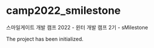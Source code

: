 # camp2022_smilestone
스마일게이트 개발 캠프 2022 - 윈터 개발 캠프 2기 - sMilestone

The project has been initialized.
